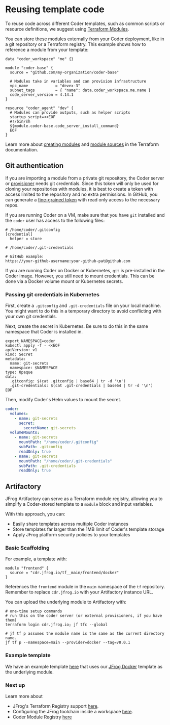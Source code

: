 # Reusing template code

To reuse code across different Coder templates, such as common scripts or
resource definitions, we suggest using
[Terraform Modules](https://developer.hashicorp.com/terraform/language/modules).

You can store these modules externally from your Coder deployment, like in a git
repository or a Terraform registry. This example shows how to reference a module
from your template:

```hcl
data "coder_workspace" "me" {}

module "coder-base" {
  source = "github.com/my-organization/coder-base"

  # Modules take in variables and can provision infrastructure
  vpc_name            = "devex-3"
  subnet_tags         = { "name": data.coder_workspace.me.name }
  code_server_version = 4.14.1
}

resource "coder_agent" "dev" {
  # Modules can provide outputs, such as helper scripts
  startup_script=<<EOF
  #!/bin/sh
  ${module.coder-base.code_server_install_command}
  EOF
}
```

Learn more about
[creating modules](https://developer.hashicorp.com/terraform/language/modules)
and
[module sources](https://developer.hashicorp.com/terraform/language/modules/sources)
in the Terraform documentation.

## Git authentication

If you are importing a module from a private git repository, the Coder server or
[provisioner](../admin/provisioners.md) needs git credentials. Since this token
will only be used for cloning your repositories with modules, it is best to
create a token with access limited to the repository and no extra permissions.
In GitHub, you can generate a
[fine-grained token](https://docs.github.com/en/rest/overview/permissions-required-for-fine-grained-personal-access-tokens?apiVersion=2022-11-28)
with read only access to the necessary repos.

If you are running Coder on a VM, make sure that you have `git` installed and
the `coder` user has access to the following files:

```shell
# /home/coder/.gitconfig
[credential]
  helper = store
```

```shell
# /home/coder/.git-credentials

# GitHub example:
https://your-github-username:your-github-pat@github.com
```

If you are running Coder on Docker or Kubernetes, `git` is pre-installed in the
Coder image. However, you still need to mount credentials. This can be done via
a Docker volume mount or Kubernetes secrets.

### Passing git credentials in Kubernetes

First, create a `.gitconfig` and `.git-credentials` file on your local machine.
You might want to do this in a temporary directory to avoid conflicting with
your own git credentials.

Next, create the secret in Kubernetes. Be sure to do this in the same namespace
that Coder is installed in.

```shell
export NAMESPACE=coder
kubectl apply -f - <<EOF
apiVersion: v1
kind: Secret
metadata:
  name: git-secrets
  namespace: $NAMESPACE
type: Opaque
data:
  .gitconfig: $(cat .gitconfig | base64 | tr -d '\n')
  .git-credentials: $(cat .git-credentials | base64 | tr -d '\n')
EOF
```

Then, modify Coder's Helm values to mount the secret.

```yaml
coder:
  volumes:
    - name: git-secrets
      secret:
        secretName: git-secrets
  volumeMounts:
    - name: git-secrets
      mountPath: "/home/coder/.gitconfig"
      subPath: .gitconfig
      readOnly: true
    - name: git-secrets
      mountPath: "/home/coder/.git-credentials"
      subPath: .git-credentials
      readOnly: true
```

## Artifactory

JFrog Artifactory can serve as a Terraform module registry, allowing you to
simplify a Coder-stored template to a `module` block and input variables.

With this approach, you can:

- Easily share templates across multiple Coder instances
- Store templates far larger than the 1MB limit of Coder's template storage
- Apply JFrog platform security policies to your templates

### Basic Scaffolding

For example, a template with:

```hcl
module "frontend" {
  source = "cdr.jfrog.io/tf__main/frontend/docker"
}
```

References the `frontend` module in the `main` namespace of the `tf` repository.
Remember to replace `cdr.jfrog.io` with your Artifactory instance URL.

You can upload the underlying module to Artifactory with:

```shell
# one-time setup commands
# run this on the coder server (or external provisioners, if you have them)
terraform login cdr.jfrog.io; jf tfc --global

# jf tf p assumes the module name is the same as the current directory name.
jf tf p --namespace=main --provider=docker --tag=v0.0.1
```

### Example template

We have an example template
[here](https://github.com/coder/coder/tree/main/examples/templates/jfrog/remote)
that uses our [JFrog Docker](../platforms/jfrog.md) template as the underlying
module.

### Next up

Learn more about

- JFrog's Terraform Registry support
  [here](https://jfrog.com/help/r/jfrog-artifactory-documentation/terraform-registry).
- Configuring the JFrog toolchain inside a workspace
  [here](../platforms/jfrog.md).
- Coder Module Registry [here](https://registry.coder.com/modules)
